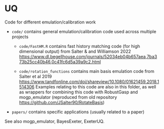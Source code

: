 # UQ

Code for different emulation/calibration work

* `code/` contains general emulation/calibration code used across multiple projects

  * `code/FastHM.R` contains fast history matching code (for high dimensional output) from Salter \& and Williamson 2022 https://www.dl.begellhouse.com/journals/52034eb04b657aea,7ba373b25cc40b46,0c41fc6d5a39a9c2.html
  
  * `code/rotation_functions` contains main basis emulation code from Salter et al 2019 https://www.tandfonline.com/doi/shareview/10.1080/01621459.2018.1514306 Examples relating to this code are also in this folder, as well as wrappers for combining this code with RobustGasp and mogp_emulator (reproduced from old repository https://github.com/JSalter90/RotateBasis)

* `papers/` contains specific applications (usually related to a paper)

See also mogp_emulator, BayesExeter, ExeterUQ.








